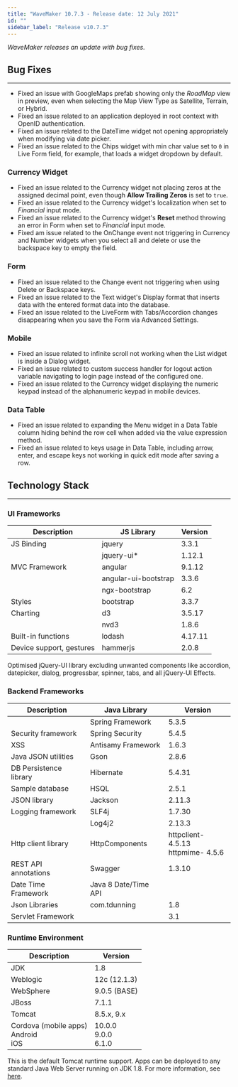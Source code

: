 ```yaml
---
title: "WaveMaker 10.7.3 - Release date: 12 July 2021"
id: ""
sidebar_label: "Release v10.7.3"
---
```

*WaveMaker releases an update with bug fixes.*

## Bug Fixes

---

- Fixed an issue with GoogleMaps prefab showing only the *RoadMap* view in preview, even when selecting the Map View Type as Satellite, Terrain, or Hybrid.
- Fixed an issue related to an application deployed in root context with OpenID authentication.
- Fixed an issue related to the DateTime widget not opening appropriately when modifying via date picker.
- Fixed an issue related to the Chips widget with min char value set to `0` in Live Form field, for example, that loads a widget dropdown by default.

### Currency Widget

- Fixed an issue related to the Currency widget not placing zeros at the assigned decimal point, even though **Allow Trailing Zeros** is set to `true`.
- Fixed an issue related to the Currency widget's localization when set to *Financial* input mode.
- Fixed an issue related to the Currency widget's **Reset** method throwing an error in Form when set to *Financial* input mode.
- Fixed am issue related to the OnChange event not triggering in Currency and Number widgets when you select all and delete or use the backspace key to empty the field.

### Form

- Fixed an issue related to the Change event not triggering when using Delete or Backspace keys.
- Fixed an issue related to the Text widget's Display format that inserts data with the entered format data into the database.
- Fixed an issue related to the LiveForm with Tabs/Accordion changes disappearing when you save the Form via Advanced Settings.

### Mobile

- Fixed an issue related to infinite scroll not working when the List widget is inside a Dialog widget.
- Fixed an issue related to custom success handler for logout action variable navigating to login page instead of the configured one.
- Fixed an issue related to the Currency widget displaying the numeric keypad instead of the alphanumeric keypad in mobile devices.

### Data Table

- Fixed an issue related to expanding the Menu widget in a Data Table column hiding behind the row cell when added via the value expression method.
- Fixed an issue related to keys usage in Data Table, including arrow, enter, and escape keys not working in quick edit mode after saving a row.

## Technology Stack

---

### UI Frameworks

| Description | JS Library | Version |
| --- | --- | --- |
| JS Binding | jquery | 3.3.1 |
|  | jquery-ui* | 1.12.1 |
| MVC Framework | angular | 9.1.12 |
|  | angular-ui-bootstrap | 3.3.6 |
|  | ngx-bootstrap |6.2 |
| Styles | bootstrap | 3.3.7 |
| Charting | d3 | 3.5.17 |
|  | nvd3 | 1.8.6 |
| Built-in functions | lodash | 4.17.11 |
| Device support, gestures | hammerjs | 2.0.8 |

Optimised jQuery-UI library excluding unwanted components like accordion, datepicker, dialog, progressbar, spinner, tabs, and all jQuery-UI Effects.

### Backend Frameworks

| Description | Java Library | Version |
| --- | --- | --- |
|  | Spring Framework | 5.3.5|
| Security framework | Spring Security | 5.4.5|
| XSS | Antisamy Framework |  1.6.3 |
| Java JSON utilities | Gson | 2.8.6|
| DB Persistence library | Hibernate | 5.4.31|
| Sample database | HSQL | 2.5.1|
| JSON library | Jackson | 2.11.3|
| Logging framework | SLF4j | 1.7.30 |
|  | Log4j2 | 2.13.3 |
| Http client library | HttpComponents | httpclient- 4.5.13 <br> httpmime- 4.5.6 |
| REST API annotations | Swagger | 1.3.10 |
| Date Time Framework | Java 8 Date/Time API |  |
| Json Libraries | com.tdunning |  1.8 |
| Servlet Framework |  | 3.1 |

### Runtime Environment

| Description | Version |
| --- | --- |
| JDK | 1.8 |
| Weblogic |12c (12.1.3) |
| WebSphere | 9.0.5 (BASE) |
| JBoss | 7.1.1 |
| Tomcat |8.5.x, 9.x |
| Cordova (mobile apps) <br> Android <br> iOS | 10.0.0 <br> 9.0.0  <br> 6.1.0 |

This is the default Tomcat runtime support. Apps can be deployed to any standard Java Web Server running on JDK 1.8. For more information, see [here](/learn/app-development/deployment/deployment-web-server).
